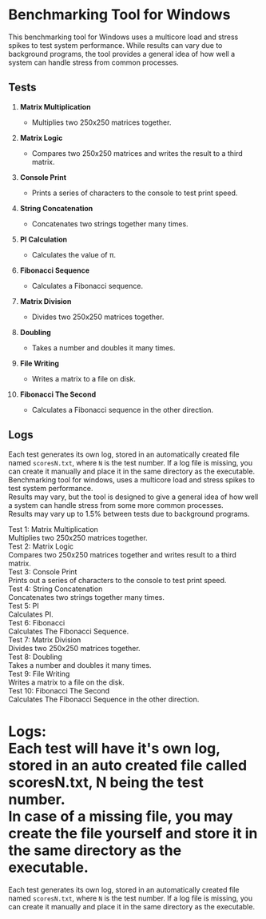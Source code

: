 # **Benchmarking Tool for Windows**

This benchmarking tool for Windows uses a multicore load and stress spikes to test system performance.
While results can vary due to background programs, the tool provides a general idea of how well a system can handle stress from common processes.

## **Tests**

1. **Matrix Multiplication**
    - Multiplies two 250x250 matrices together.

2. **Matrix Logic**
    - Compares two 250x250 matrices and writes the result to a third matrix.

3. **Console Print**
    - Prints a series of characters to the console to test print speed.

4. **String Concatenation**
    - Concatenates two strings together many times.

5. **PI Calculation**
    - Calculates the value of π.

6. **Fibonacci Sequence**
    - Calculates a Fibonacci sequence.

7. **Matrix Division**
    - Divides two 250x250 matrices together.

8. **Doubling**
    - Takes a number and doubles it many times.

9. **File Writing**
    - Writes a matrix to a file on disk.

10. **Fibonacci The Second**
    - Calculates a Fibonacci sequence in the other direction.

## **Logs**
Each test generates its own log, stored in an automatically created file named `scoresN.txt`, where `N` is the test number. If a log file is missing, you can create it manually and place it in the same directory as the executable.
Benchmarking tool for windows, uses a multicore load and stress spikes to test system performance.\
Results may vary, but the tool is designed to give a general idea of how well a system can handle stress from some more common processes.\
Results may vary up to 1.5% between tests due to background programs.

Test 1: Matrix Multiplication\
    Multiplies two 250x250 matrices together.\
Test 2: Matrix Logic\
    Compares two 250x250 matrices together and writes result to a third matrix.\
Test 3: Console Print\
    Prints out a series of characters to the console to test print speed.\
Test 4: String Concatenation\
    Concatenates two strings together many times.\
Test 5: PI\
    Calculates PI.\
Test 6: Fibonacci\
    Calculates The Fibonacci Sequence.\
Test 7: Matrix Division\
    Divides two 250x250 matrices together.\
Test 8: Doubling\
 Takes a number and doubles it many times.\
Test 9: File Writing\
    Writes a matrix to a file on the disk.\
Test 10: Fibonacci The Second\
    Calculates The Fibonacci Sequence in the other direction.

Logs:\
Each test will have it's own log, stored in an auto created file called scoresN.txt, N being the test number.\
In case of a missing file, you may create the file yourself and store it in the same directory as the executable.
=======
Each test generates its own log, stored in an automatically created file named `scoresN.txt`, where `N` is the test number. If a log file is missing, you can create it manually and place it in the same directory as the executable.
